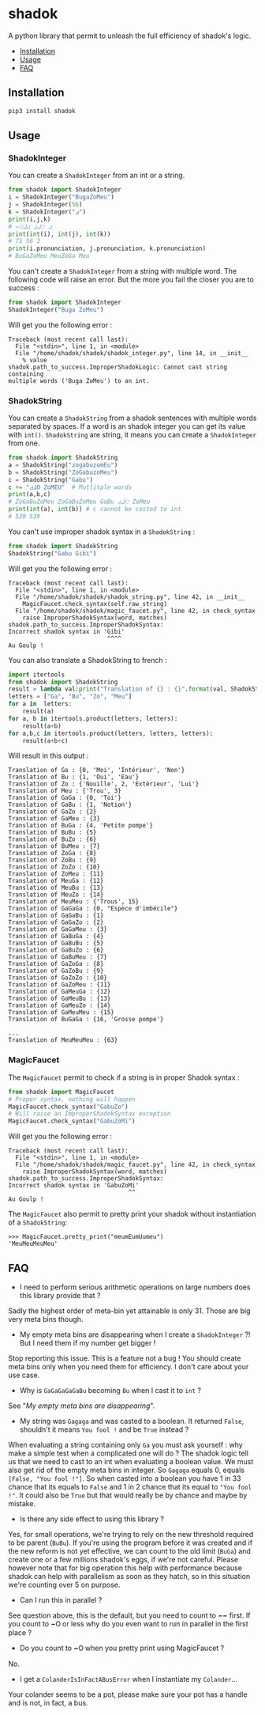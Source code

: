 # shadok

A python library that permit to unleash the full efficiency of shadok's logic.

* [Installation](https://github.com/Pierre-Sassoulas/shadok#installation)
* [Usage](https://github.com/Pierre-Sassoulas/shadok#usage)
* [FAQ](https://github.com/Pierre-Sassoulas/shadok#faq)

## Installation

```bash
pip3 install shadok
```

## Usage

### ShadokInteger

You can create a `ShadokInteger` from an int or a string.

```python
from shadok import ShadokInteger
i = ShadokInteger("BugaZoMeu")
j = ShadokInteger(56)
k = ShadokInteger("◿")
print(i,j,k)
# −𝙾ᒧ◿ ◿ᒧ𝙾 ◿
print(int(i), int(j), int(k))
# 75 56 3
print(i.pronunciation, j.pronunciation, k.pronunciation)
# BuGaZoMeu MeuZoGa Meu
```

You can't create a `ShadokInteger` from a string with multiple word. The following
code will raise an error. But the more you fail the closer you are to success :

```python
from shadok import ShadokInteger
ShadokInteger("Buga ZoMeu")
```

Will get you the following error :

```
Traceback (most recent call last):
  File "<stdin>", line 1, in <module>
  File "/home/shadok/shadok/shadok_integer.py", line 14, in __init__
    % value
shadok.path_to_success.ImproperShadokLogic: Cannot cast string containing
multiple words ('Buga ZoMeu') to an int.
``` 

### ShadokString

You can create a `ShadokString` from a shadok sentences with multiple words
separated by spaces. If a word is an shadok integer you can get its value
with `int()`. `ShadokString` are string, it means you can create a
`ShadokInteger` from one.

```python
from shadok import ShadokString
a = ShadokString("zogabuzomEu")
b = ShadokString("ZoGabuzoMeu")
c = ShadokString("Gabu")
c += "◿ᒧ𝙾 ZoMEU"  # Mutlitple words
print(a,b,c)
# ZoGaBuZoMeu ZoGaBuZoMeu GaBu ◿ᒧ𝙾 ZoMeu
print(int(a), int(b)) # c cannot be casted to int
# 539 539
```

You can't use improper shadok syntax in a `ShadokString` :

```python
from shadok import ShadokString
ShadokString("Gabu Gibi")
```

Will get you the following error :

```
Traceback (most recent call last):
  File "<stdin>", line 1, in <module>
  File "/home/shadok/shadok/shadok_string.py", line 42, in __init__
    MagicFaucet.check_syntax(self.raw_string)
  File "/home/shadok/shadok/magic_faucet.py", line 42, in check_syntax
    raise ImproperShadokSyntax(word, matches)
shadok.path_to_success.ImproperShadokSyntax:
Incorrect shadok syntax in 'Gibi'
                            ^^^^
Au Goulp !
```

You can also translate a ShadokString to french :

```python
import itertools
from shadok import ShadokString
result = lambda val:print("Translation of {} : {}".format(val, ShadokString(val).translation))
letters = ["Ga", "Bu", "Zo", "Meu"]
for a in  letters:
    result(a)
for a, b in itertools.product(letters, letters):
    result(a+b)
for a,b,c in itertools.product(letters, letters, letters):
    result(a+b+c)
```

Will result in this output :

```
Translation of Ga : {0, 'Moi', 'Intérieur', 'Non'}
Translation of Bu : {1, 'Oui', 'Eau'}
Translation of Zo : {'Nouille', 2, 'Extérieur', 'Lui'}
Translation of Meu : {'Trou', 3}
Translation of GaGa : {0, 'Toi'}
Translation of GaBu : {1, 'Notion'}
Translation of GaZo : {2}
Translation of GaMeu : {3}
Translation of BuGa : {4, 'Petite pompe'}
Translation of BuBu : {5}
Translation of BuZo : {6}
Translation of BuMeu : {7}
Translation of ZoGa : {8}
Translation of ZoBu : {9}
Translation of ZoZo : {10}
Translation of ZoMeu : {11}
Translation of MeuGa : {12}
Translation of MeuBu : {13}
Translation of MeuZo : {14}
Translation of MeuMeu : {'Trous', 15}
Translation of GaGaGa : {0, "Espèce d'imbécile"}
Translation of GaGaBu : {1}
Translation of GaGaZo : {2}
Translation of GaGaMeu : {3}
Translation of GaBuGa : {4}
Translation of GaBuBu : {5}
Translation of GaBuZo : {6}
Translation of GaBuMeu : {7}
Translation of GaZoGa : {8}
Translation of GaZoBu : {9}
Translation of GaZoZo : {10}
Translation of GaZoMeu : {11}
Translation of GaMeuGa : {12}
Translation of GaMeuBu : {13}
Translation of GaMeuZo : {14}
Translation of GaMeuMeu : {15}
Translation of BuGaGa : {16, 'Grosse pompe'}

...
Translation of MeuMeuMeu : {63}
```

### MagicFaucet

The `MagicFaucet` permit to check if a string is in proper Shadok syntax :

```python
from shadok import MagicFaucet
# Proper syntax, nothing will happen
MagicFaucet.check_syntax("GabuZo")
# Will raise an ImproperShadokSyntax exception
MagicFaucet.check_syntax("GabuZoMi")
```

Will get you the following error :

```
Traceback (most recent call last):
  File "<stdin>", line 1, in <module>
  File "/home/shadok/shadok/magic_faucet.py", line 42, in check_syntax
    raise ImproperShadokSyntax(word, matches)
shadok.path_to_success.ImproperShadokSyntax:
Incorrect shadok syntax in 'GabuZoMi'
                                  ^^
Au Goulp !
```

The `MagicFaucet` also permit to pretty print your shadok without instantiation of a `ShadokString`:

```
>>> MagicFaucet.pretty_print("meumEumUumeu")
'MeuMeuMeuMeu'
```

## FAQ

* I need to perform serious arithmetic operations on large numbers does this library provide that ?

Sadly the highest order of meta-bin yet attainable is only 31. Those are big very meta bins
though.

* My empty meta bins are disappearing when I create a `ShadokInteger` ?!
But I need them if my number get bigger !

Stop reporting this issue. This is a feature not a bug ! You should create meta bins
only when you need them for efficiency. I don't care about your use case.

* Why is `GaGaGaGaGaBu` becoming `Bu` when I cast it to `int` ?

See "*My empty meta bins are disappearing*".

* My string was `Gagaga` and was casted to a boolean. It returned `False`, shouldn't it means
`You fool !` and be `True` instead ?

When evaluating a string containing only `Ga` you must ask yourself :
why make a simple test when a complicated one will do ? The shadok logic tell us
that we need to cast to an int when evaluating a boolean value.
We must also get rid of the empty meta bins in integer. So `Gagaga` equals 0,
equals `[False, "You fool !"]`. So when casted into a boolean you have 1 in 33
chance that its equals to `False` and 1 in 2 chance that its equal to `"You fool !"`.
It could also be `True` but that would really be by chance and maybe by mistake.


* Is there any side effect to using this library ?

Yes, for small operations, we're trying to rely on the new threshold required to be parent (`BuBu`).
If you're using the program before it was created and if the new reform
is not yet effective, we can count to the old limit (`BuGa`) and create one or a
few millions shadok's eggs, if we're not careful. Please however note that for big operation
this help with performance because shadok can help with parallelism as soon as they hatch,
so in this situation we're counting over 5 on purpose.

* Can I run this in parallel ?

See question above, this is the default, but you need to count to **−−** first.
If you count to **−𝙾** or less why do you even want to run in parallel in the first
place ?

* Do you count to **−𝙾** when you pretty print using MagicFaucet ?

No.

* I get a `ColanderIsInFactABusError` when I instantiate my `Colander`...

Your colander seems to be a pot, please make sure your pot has a handle and is
not, in fact, a bus.
